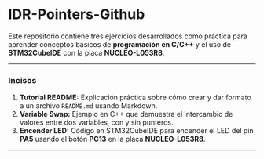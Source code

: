# IDR-Pointers-Github

Este repositorio contiene tres ejercicios desarrollados como práctica para aprender conceptos básicos de **programación en C/C++** y el uso de **STM32CubeIDE** con la placa **NUCLEO-L053R8**.

---

### Incisos
1. **Tutorial README:** Explicación práctica sobre cómo crear y dar formato a un archivo `README.md` usando Markdown.  
2. **Variable Swap:** Ejemplo en C++ que demuestra el intercambio de valores entre dos variables, con y sin punteros.  
3. **Encender LED:** Código en STM32CubeIDE para encender el LED del pin **PA5** usando el botón **PC13** en la placa **NUCLEO-L053R8**.

---

